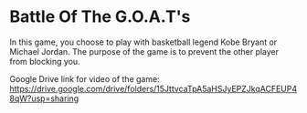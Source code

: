 # Battle Of The G.O.A.T's

In this game, you choose to play with basketball legend Kobe Bryant or Michael Jordan.
The purpose of the game is to prevent the other player from blocking you.

Google Drive link for video of the game:
https://drive.google.com/drive/folders/15JttvcaTpA5aHSJyEPZJkqACFEUP48qW?usp=sharing
